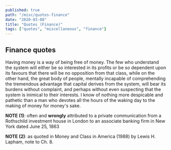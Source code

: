 ```yaml
---
published: true
path: "/misc/quotes-finance"
date: "2020-03-08"
title: "Quotes (Finance)"
tags: ["quotes", "miscellaneous", "finance"]
---
```


## Finance quotes

<quote author="Albert Camus">
Having money is a way of being free of money.
</quote>

<quote author="Unknown (1)">
The few who understand the system will either be so interested in its profits or be so dependent upon its favours that there will be no opposition from that class, while on the other hand, the great body of people, mentally incapable of comprehending the tremendous advantage that capital derives from the system, will bear its burdens without complaint, and perhaps without even suspecting that the system is inimical to their interests.
</quote>

<quote author="John D. Rockefeller (2)">
I know of nothing more despicable and pathetic than a man who devotes all the hours of the waking day to the making of money for money's sake.
</quote>

**NOTE (1)**: often and **wrongly** attributed to a private communication from a Rothschild investment house in London to an associate banking firm in New York dated June 25, 1863

**NOTE (2)**: as quoted in Money and Class in America (1988) by Lewis H. Lapham, note to Ch. 8.
